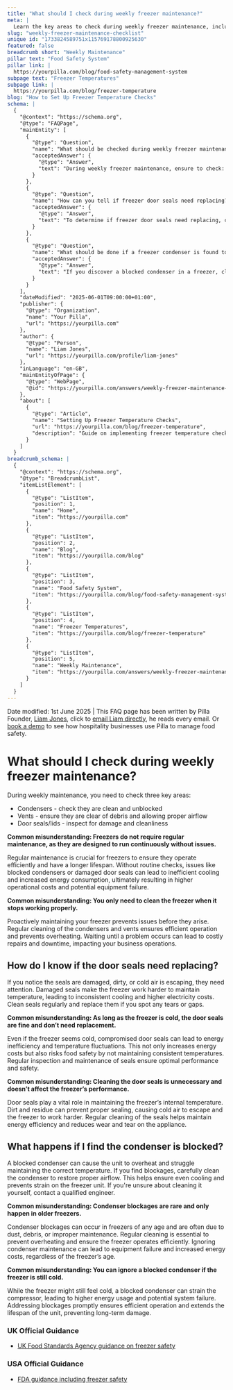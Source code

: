 ```yaml
---
title: "What should I check during weekly freezer maintenance?"
meta: |
  Learn the key areas to check during weekly freezer maintenance, including condensers, vents, and door seals, to ensure optimal performance and prevent breakdowns.
slug: "weekly-freezer-maintenance-checklist"
unique id: "1733824589751x115769178800925630"
featured: false
breadcrumb short: "Weekly Maintenance"
pillar text: "Food Safety System"
pillar link: |
  https://yourpilla.com/blog/food-safety-management-system
subpage text: "Freezer Temperatures"
subpage link: |
  https://yourpilla.com/blog/freezer-temperature
blog: "How to Set Up Freezer Temperature Checks"
schema: |
  {
    "@context": "https://schema.org",
    "@type": "FAQPage",
    "mainEntity": [
      {
        "@type": "Question",
        "name": "What should be checked during weekly freezer maintenance?",
        "acceptedAnswer": {
          "@type": "Answer",
          "text": "During weekly freezer maintenance, ensure to check: 1. Condensers for cleanliness and unblocked paths, 2. Vents to ensure they are clear of debris and allow proper airflow, 3. Door seals or lids to inspect for any damage or cleanliness issues. Routine checks prevent operational issues by ensuring efficient cooling and prolonged equipment lifespan."
        }
      },
      {
        "@type": "Question",
        "name": "How can you tell if freezer door seals need replacing?",
        "acceptedAnswer": {
          "@type": "Answer",
          "text": "To determine if freezer door seals need replacing, check for any damage, dirt, or evidence of cold air escaping. Regular cleaning is essential, and if you find tears or gaps, replace the seals to ensure consistent cooling and efficient energy usage."
        }
      },
      {
        "@type": "Question",
        "name": "What should be done if a freezer condenser is found to be blocked?",
        "acceptedAnswer": {
          "@type": "Answer",
          "text": "If you discover a blocked condenser in a freezer, clean it carefully to restore proper airflow. This maintains even cooling, prevents overheating, and reduces strain on the freezer, supporting efficient operation and extending the unit's lifespan."
        }
      }
    ],
    "dateModified": "2025-06-01T09:00:00+01:00",
    "publisher": {
      "@type": "Organization",
      "name": "Your Pilla",
      "url": "https://yourpilla.com"
    },
    "author": {
      "@type": "Person",
      "name": "Liam Jones",
      "url": "https://yourpilla.com/profile/liam-jones"
    },
    "inLanguage": "en-GB",
    "mainEntityOfPage": {
      "@type": "WebPage",
      "@id": "https://yourpilla.com/answers/weekly-freezer-maintenance-checklist"
    },
    "about": [
      {
        "@type": "Article",
        "name": "Setting Up Freezer Temperature Checks",
        "url": "https://yourpilla.com/blog/freezer-temperature",
        "description": "Guide on implementing freezer temperature checks to maintain optimal freezer operations and compliance."
      }
    ]
  }
breadcrumb_schema: |
  {
    "@context": "https://schema.org",
    "@type": "BreadcrumbList",
    "itemListElement": [
      {
        "@type": "ListItem",
        "position": 1,
        "name": "Home",
        "item": "https://yourpilla.com"
      },
      {
        "@type": "ListItem",
        "position": 2,
        "name": "Blog",
        "item": "https://yourpilla.com/blog"
      },
      {
        "@type": "ListItem",
        "position": 3,
        "name": "Food Safety System",
        "item": "https://yourpilla.com/blog/food-safety-management-system"
      },
      {
        "@type": "ListItem",
        "position": 4,
        "name": "Freezer Temperatures",
        "item": "https://yourpilla.com/blog/freezer-temperature"
      },
      {
        "@type": "ListItem",
        "position": 5,
        "name": "Weekly Maintenance",
        "item": "https://yourpilla.com/answers/weekly-freezer-maintenance-checklist"
      }
    ]
  }
---
```


Date modified: 1st June 2025 | This FAQ page has been written by Pilla Founder, [Liam Jones](https://yourpilla.com/profile/liam-jones), click to [email Liam directly](https://mailto:liam@yourpilla.com/), he reads every email. Or [book a demo](https://calendly.com/pilla/demo) to see how hospitality businesses use Pilla to manage food safety.

# What should I check during weekly freezer maintenance?

During weekly maintenance, you need to check three key areas:

-   Condensers - check they are clean and unblocked
-   Vents - ensure they are clear of debris and allowing proper airflow
-   Door seals/lids - inspect for damage and cleanliness

**Common misunderstanding: Freezers do not require regular maintenance, as they are designed to run continuously without issues.**

Regular maintenance is crucial for freezers to ensure they operate efficiently and have a longer lifespan. Without routine checks, issues like blocked condensers or damaged door seals can lead to inefficient cooling and increased energy consumption, ultimately resulting in higher operational costs and potential equipment failure.

**Common misunderstanding: You only need to clean the freezer when it stops working properly.**

Proactively maintaining your freezer prevents issues before they arise. Regular cleaning of the condensers and vents ensures efficient operation and prevents overheating. Waiting until a problem occurs can lead to costly repairs and downtime, impacting your business operations.

## How do I know if the door seals need replacing?

If you notice the seals are damaged, dirty, or cold air is escaping, they need attention. Damaged seals make the freezer work harder to maintain temperature, leading to inconsistent cooling and higher electricity costs. Clean seals regularly and replace them if you spot any tears or gaps.

**Common misunderstanding: As long as the freezer is cold, the door seals are fine and don’t need replacement.**

Even if the freezer seems cold, compromised door seals can lead to energy inefficiency and temperature fluctuations. This not only increases energy costs but also risks food safety by not maintaining consistent temperatures. Regular inspection and maintenance of seals ensure optimal performance and safety.

**Common misunderstanding: Cleaning the door seals is unnecessary and doesn’t affect the freezer’s performance.**

Door seals play a vital role in maintaining the freezer’s internal temperature. Dirt and residue can prevent proper sealing, causing cold air to escape and the freezer to work harder. Regular cleaning of the seals helps maintain energy efficiency and reduces wear and tear on the appliance.

## What happens if I find the condenser is blocked?

A blocked condenser can cause the unit to overheat and struggle maintaining the correct temperature. If you find blockages, carefully clean the condenser to restore proper airflow. This helps ensure even cooling and prevents strain on the freezer unit. If you're unsure about cleaning it yourself, contact a qualified engineer.

**Common misunderstanding: Condenser blockages are rare and only happen in older freezers.**

Condenser blockages can occur in freezers of any age and are often due to dust, debris, or improper maintenance. Regular cleaning is essential to prevent overheating and ensure the freezer operates efficiently. Ignoring condenser maintenance can lead to equipment failure and increased energy costs, regardless of the freezer’s age.

**Common misunderstanding: You can ignore a blocked condenser if the freezer is still cold.**

While the freezer might still feel cold, a blocked condenser can strain the compressor, leading to higher energy usage and potential system failure. Addressing blockages promptly ensures efficient operation and extends the lifespan of the unit, preventing long-term damage.

### UK Official Guidance

-   [UK Food Standards Agency guidance on freezer safety](https://www.food.gov.uk/safety-hygiene/how-to-chill-freeze-and-defrost-food-safely)

### USA Official Guidance

-   [FDA guidance including freezer safety](https://www.fda.gov/consumers/consumer-updates/are-you-storing-food-safely)